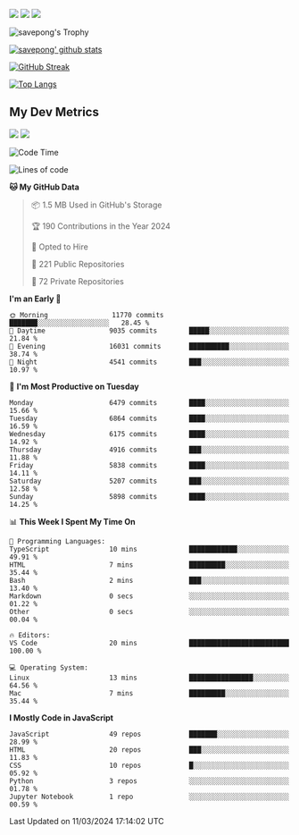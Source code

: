 [<img src="https://img.shields.io/badge/pongsiri.pisutakarathada.com-%230077B5.svg?&style=for-the-badge&color=orange" />](https://pongsiri.pisutakarathada.com)
[<img src="https://img.shields.io/badge/apps.saveworld.co-%230077B5.svg?&style=for-the-badge&color=2aa889" />](https://apps.saveworld.co)
[<img src="https://img.shields.io/badge/linkedin-%230077B5.svg?&style=for-the-badge&logo=linkedin&logoColor=white" />](https://www.linkedin.com/in/savepong)

![savepong's Trophy](https://github-profile-trophy.vercel.app/?username=savepong&theme=flat&rank=SECRET,SSS,SS,S,AAA,AA,A&margin-w=15&no-bg=true&no-frame=true)

[![savepong' github stats](https://github-readme-stats.vercel.app/api?username=savepong&show_icons=true&count_private=true&theme=gotham&hide_border=true&bg_color=00000000&text_color=768390FF)](https://pongsiri.pisutakarathada.com/posts/stats)

[![GitHub Streak](https://github-readme-streak-stats.herokuapp.com?user=savepong&theme=gotham&hide_border=true&background=00000000&dates=768390FF)](https://pongsiri.pisutakarathada.com/posts/stats)

[![Top Langs](https://github-readme-stats.vercel.app/api/top-langs/?username=savepong&layout=compact&langs_count=10&theme=gotham&hide_border=true&bg_color=00000000&text_color=768390FF)](https://pongsiri.pisutakarathada.com/posts/stats)

<!-- [![savepong's wakatime stats](https://github-readme-stats.vercel.app/api/wakatime?username=@savepong&layout=default&theme=gotham&hide_border=true&bg_color=00000000&text_color=768390FF)](https://pongsiri.pisutakarathada.com/posts/stats) -->

## My Dev Metrics

[![](https://komarev.com/ghpvc/?username=savepong&color=blue&label=Profile%20Views)](https://github.com/savepong)
[![](https://img.shields.io/github/followers/savepong?label=GitHub%20Followers)](https://github.com/savepong)

<!--START_SECTION:waka-->
![Code Time](http://img.shields.io/badge/Code%20Time-1%2C469%20hrs%2045%20mins-blue)

![Lines of code](https://img.shields.io/badge/From%20Hello%20World%20I%27ve%20Written-57.0%20million%20lines%20of%20code-blue)

**🐱 My GitHub Data** 

> 📦 1.5 MB Used in GitHub's Storage 
 > 
> 🏆 190 Contributions in the Year 2024
 > 
> 💼 Opted to Hire
 > 
> 📜 221 Public Repositories 
 > 
> 🔑 72 Private Repositories 
 > 
**I'm an Early 🐤** 

```text
🌞 Morning                11770 commits       ███████░░░░░░░░░░░░░░░░░░   28.45 % 
🌆 Daytime                9035 commits        █████░░░░░░░░░░░░░░░░░░░░   21.84 % 
🌃 Evening                16031 commits       ██████████░░░░░░░░░░░░░░░   38.74 % 
🌙 Night                  4541 commits        ███░░░░░░░░░░░░░░░░░░░░░░   10.97 % 
```
📅 **I'm Most Productive on Tuesday** 

```text
Monday                   6479 commits        ████░░░░░░░░░░░░░░░░░░░░░   15.66 % 
Tuesday                  6864 commits        ████░░░░░░░░░░░░░░░░░░░░░   16.59 % 
Wednesday                6175 commits        ████░░░░░░░░░░░░░░░░░░░░░   14.92 % 
Thursday                 4916 commits        ███░░░░░░░░░░░░░░░░░░░░░░   11.88 % 
Friday                   5838 commits        ████░░░░░░░░░░░░░░░░░░░░░   14.11 % 
Saturday                 5207 commits        ███░░░░░░░░░░░░░░░░░░░░░░   12.58 % 
Sunday                   5898 commits        ████░░░░░░░░░░░░░░░░░░░░░   14.25 % 
```


📊 **This Week I Spent My Time On** 

```text
💬 Programming Languages: 
TypeScript               10 mins             ████████████░░░░░░░░░░░░░   49.91 % 
HTML                     7 mins              █████████░░░░░░░░░░░░░░░░   35.44 % 
Bash                     2 mins              ███░░░░░░░░░░░░░░░░░░░░░░   13.40 % 
Markdown                 0 secs              ░░░░░░░░░░░░░░░░░░░░░░░░░   01.22 % 
Other                    0 secs              ░░░░░░░░░░░░░░░░░░░░░░░░░   00.04 % 

🔥 Editors: 
VS Code                  20 mins             █████████████████████████   100.00 % 

💻 Operating System: 
Linux                    13 mins             ████████████████░░░░░░░░░   64.56 % 
Mac                      7 mins              █████████░░░░░░░░░░░░░░░░   35.44 % 
```

**I Mostly Code in JavaScript** 

```text
JavaScript               49 repos            ███████░░░░░░░░░░░░░░░░░░   28.99 % 
HTML                     20 repos            ███░░░░░░░░░░░░░░░░░░░░░░   11.83 % 
CSS                      10 repos            █░░░░░░░░░░░░░░░░░░░░░░░░   05.92 % 
Python                   3 repos             ░░░░░░░░░░░░░░░░░░░░░░░░░   01.78 % 
Jupyter Notebook         1 repo              ░░░░░░░░░░░░░░░░░░░░░░░░░   00.59 % 
```




 Last Updated on 11/03/2024 17:14:02 UTC
<!--END_SECTION:waka-->

<!--
**savepong/savepong** is a ✨ _special_ ✨ repository because its `README.md` (this file) appears on your GitHub profile.

Here are some ideas to get you started:

- 🔭 I’m currently working on WebComponents and TypeScript.
- 🌱 I’m currently learning ...
- 👯 I’m looking to collaborate on ...
- 🤔 I’m looking for help with ...
- 💬 Ask me about ...
- 📫 How to reach me: ...
- 😄 Pronouns: ...
- ⚡ Fun fact: ...
-->
